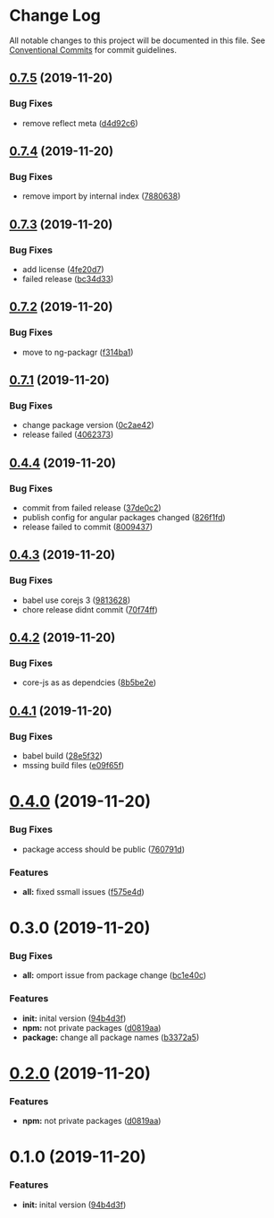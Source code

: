 # Change Log

All notable changes to this project will be documented in this file.
See [Conventional Commits](https://conventionalcommits.org) for commit guidelines.

## [0.7.5](https://github.com/libertyware-limited/ngx-form/compare/@libertyware/ngx-form-builder@0.7.4...@libertyware/ngx-form-builder@0.7.5) (2019-11-20)


### Bug Fixes

* remove reflect meta ([d4d92c6](https://github.com/libertyware-limited/ngx-form/commit/d4d92c6e4b40c488a7830eed13fa6e68ab2f4a31))





## [0.7.4](https://github.com/libertyware-limited/ngx-form/compare/@libertyware/ngx-form-builder@0.7.3...@libertyware/ngx-form-builder@0.7.4) (2019-11-20)


### Bug Fixes

* remove import by internal index ([7880638](https://github.com/libertyware-limited/ngx-form/commit/788063808cf81f631c601adf26ae05bf54992ad2))





## [0.7.3](https://github.com/libertyware-limited/ngx-form/compare/@libertyware/ngx-form-builder@0.7.2...@libertyware/ngx-form-builder@0.7.3) (2019-11-20)


### Bug Fixes

* add license ([4fe20d7](https://github.com/libertyware-limited/ngx-form/commit/4fe20d72fb0370509e642f3d74a4d05e6addbd35))
* failed release ([bc34d33](https://github.com/libertyware-limited/ngx-form/commit/bc34d3381d83b3b554157f0c900be3b014b2c81c))





## [0.7.2](https://github.com/libertyware-limited/ngx-form/compare/@libertyware/ngx-form-builder@0.7.1...@libertyware/ngx-form-builder@0.7.2) (2019-11-20)


### Bug Fixes

* move to ng-packagr ([f314ba1](https://github.com/libertyware-limited/ngx-form/commit/f314ba1e23280c3bbfc525444d9ecde57b6e6a52))





## [0.7.1](https://github.com/libertyware-limited/ngx-form/compare/@libertyware/ngx-form-builder@0.4.4...@libertyware/ngx-form-builder@0.7.1) (2019-11-20)


### Bug Fixes

* change package version ([0c2ae42](https://github.com/libertyware-limited/ngx-form/commit/0c2ae424b3b78c23f7e362000bdedba4b1187159))
* release failed ([4062373](https://github.com/libertyware-limited/ngx-form/commit/4062373d013b288f44b3810a3849aa8770165552))





## [0.4.4](https://github.com/libertyware-limited/ngx-form/compare/@libertyware/ngx-form-builder@0.4.3...@libertyware/ngx-form-builder@0.4.4) (2019-11-20)


### Bug Fixes

* commit from failed release ([37de0c2](https://github.com/libertyware-limited/ngx-form/commit/37de0c2d35997dd98bea1e9d212dd6472b144063))
* publish config for angular packages changed ([826f1fd](https://github.com/libertyware-limited/ngx-form/commit/826f1fd12f49b70102c1e2639cd95d71f2e15954))
* release failed to commit ([8009437](https://github.com/libertyware-limited/ngx-form/commit/8009437cb4ec334a037e3f769de2534bd7ee158a))





## [0.4.3](https://github.com/libertyware-limited/ngx-form/compare/@libertyware/ngx-form-builder@0.4.2...@libertyware/ngx-form-builder@0.4.3) (2019-11-20)


### Bug Fixes

* babel use corejs 3 ([9813628](https://github.com/libertyware-limited/ngx-form/commit/98136286138a37d3a5a016cfa6d9a0e0a00924fa))
* chore release didnt commit ([70f74ff](https://github.com/libertyware-limited/ngx-form/commit/70f74fff5af89cf7bc3696e4259084783c838e20))





## [0.4.2](https://github.com/libertyware-limited/ngx-form/compare/@libertyware/ngx-form-builder@0.4.1...@libertyware/ngx-form-builder@0.4.2) (2019-11-20)


### Bug Fixes

* core-js as as dependcies ([8b5be2e](https://github.com/libertyware-limited/ngx-form/commit/8b5be2e2a965ef9d52754f02c2bc0674c094928f))





## [0.4.1](https://github.com/libertyware-limited/ngx-form/compare/@libertyware/ngx-form-builder@0.4.0...@libertyware/ngx-form-builder@0.4.1) (2019-11-20)


### Bug Fixes

* babel build ([28e5f32](https://github.com/libertyware-limited/ngx-form/commit/28e5f32112c21f2b607b1e8041336083aeadf410))
* mssing build files ([e09f65f](https://github.com/libertyware-limited/ngx-form/commit/e09f65f277bae733ed086fab71923b79da4c01e0))





# [0.4.0](https://github.com/libertyware-limited/model-form-builder/compare/@libertyware/ngx-form-builder@0.3.0...@libertyware/ngx-form-builder@0.4.0) (2019-11-20)


### Bug Fixes

* package access should be public ([760791d](https://github.com/libertyware-limited/model-form-builder/commit/760791d3e5d9e4cb8c00b3c4e4d347f6c3ba0ab7))


### Features

* **all:** fixed ssmall issues ([f575e4d](https://github.com/libertyware-limited/model-form-builder/commit/f575e4d6ff63f11c0e42d5425c8df88c0c9150b2))





# 0.3.0 (2019-11-20)


### Bug Fixes

* **all:** omport issue from package change ([bc1e40c](https://github.com/libertyware-limited/model-form-builder/commit/bc1e40ce7e3989ee8ed5f278204dbe93a2ca71e6))


### Features

* **init:** inital version ([94b4d3f](https://github.com/libertyware-limited/model-form-builder/commit/94b4d3fd277d4f4780673d01eee9d2e1d7074a24))
* **npm:** not private packages ([d0819aa](https://github.com/libertyware-limited/model-form-builder/commit/d0819aab52869f47f116b340f77364418b0c4b5e))
* **package:** change all package names ([b3372a5](https://github.com/libertyware-limited/model-form-builder/commit/b3372a5d1079d2c463a0c0ff955a9bc6248ab955))





# [0.2.0](https://github.com/libertyware-limited/model-form-builder/compare/@libertyware/ngx-form-builder@0.1.0...@libertyware/ngx-form-builder@0.2.0) (2019-11-20)


### Features

* **npm:** not private packages ([d0819aa](https://github.com/libertyware-limited/model-form-builder/commit/d0819aab52869f47f116b340f77364418b0c4b5e))





# 0.1.0 (2019-11-20)


### Features

* **init:** inital version ([94b4d3f](https://github.com/libertyware-limited/model-form-builder/commit/94b4d3fd277d4f4780673d01eee9d2e1d7074a24))
